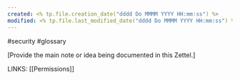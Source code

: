 ```yaml
---
created: <% tp.file.creation_date("dddd Do MMMM YYYY HH:mm:ss") %>
modified: <% tp.file.last_modified_date("dddd Do MMMM YYYY HH:mm:ss") %>
---
```

#security #glossary 

[Provide the main note or idea being documented in this Zettel.]

LINKS:
[[Permissions]]


